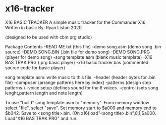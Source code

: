 # x16-tracker
X16 BASIC TRACKER 
A simple music tracker for the Commander X16
Written in basic
By: Ryan Liston
2020

(designed to be used with cbm prg studio) 

Package Contents
-READ ME.txt (this file)
-demo song.asm (demo song .bin source)
-DEMO SONG.BIN (.bin file for demo song)
-DEMO SONG.PRG (player for demo song)
-song template.asm (blank music template)
-X16 BAS TRAK.PRG (.prg basic player)
-x16 basic tracker.bas (commented source code for basic player)


song template.asm: write music to this file.
-header (header bytes for .bin file)
-composer (arrange patterns here by index)
-patterns (design step patterns.)
-voice setup (defines sound for the 8 voices.
-control (sets song lenght,pattern length and note length)

To use "build" song template.asm to "memory". From memory window select "file", select "save". Set memory start to $a000 and memory end to $b042. Save to <song title>.bin. (On x16)load"<song title>.bin",8,1,$a000. Load"X16 BAS TRAK.PRG" and run. 


